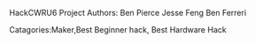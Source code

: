 HackCWRU6 Project
Authors:
Ben Pierce
Jesse Feng
Ben Ferreri

Catagories:Maker,Best Beginner hack, Best Hardware Hack
